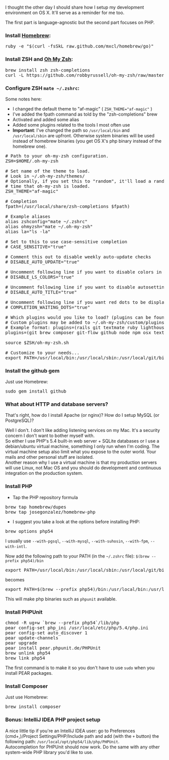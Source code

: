 I thought the other day I should share how I setup my development environment on OS X. It'll serve as a reminder for me too.

The first part is language-agnostic but the second part focuses on PHP.

### Install [Homebrew](http://mxcl.github.com/homebrew/):

<pre class="bash">ruby -e "$(curl -fsSkL raw.github.com/mxcl/homebrew/go)"</pre>

### Install ZSH and [Oh My Zsh](https://github.com/robbyrussell/oh-my-zsh):

<pre class="bash">
brew install zsh zsh-completions
curl -L https://github.com/robbyrussell/oh-my-zsh/raw/master/tools/install.sh | sh
</pre>
### Configure ZSH `mate ~/.zshrc`:  
Some notes here:

* I changed the default theme to "af-magic" ( `ZSH_THEME="af-magic"` )
* I've added the fpath command as told by the "zsh-completions" brew
* Activated and added some alias
* Added some plugins related to the tools I most often use
* **Important**: I've changed the path so `/usr/local/bin` and `/usr/local/sbin` are upfront. Otherwise system binaries will be used instead of homebrew binaries (you get OS X's php binary instead of the homebrew one).

<pre class="bash">
# Path to your oh-my-zsh configuration.
ZSH=$HOME/.oh-my-zsh

# Set name of the theme to load.
# Look in ~/.oh-my-zsh/themes/
# Optionally, if you set this to "random", it'll load a random theme each
# time that oh-my-zsh is loaded.
ZSH_THEME="af-magic"

# Completion
fpath=(/usr/local/share/zsh-completions $fpath)

# Example aliases
alias zshconfig="mate ~/.zshrc"
alias ohmyzsh="mate ~/.oh-my-zsh"
alias la="ls -la"

# Set to this to use case-sensitive completion
# CASE_SENSITIVE="true"

# Comment this out to disable weekly auto-update checks
# DISABLE_AUTO_UPDATE="true"

# Uncomment following line if you want to disable colors in ls
# DISABLE_LS_COLORS="true"

# Uncomment following line if you want to disable autosetting terminal title.
# DISABLE_AUTO_TITLE="true"

# Uncomment following line if you want red dots to be displayed while waiting for completion
# COMPLETION_WAITING_DOTS="true"

# Which plugins would you like to load? (plugins can be found in ~/.oh-my-zsh/plugins/*)
# Custom plugins may be added to ~/.oh-my-zsh/custom/plugins/
# Example format: plugins=(rails git textmate ruby lighthouse)
plugins=(git brew composer git-flow github node npm osx textmate)

source $ZSH/oh-my-zsh.sh

# Customize to your needs...
export PATH=/usr/local/bin:/usr/local/sbin:/usr/local/git/bin:/usr/bin:/bin:/usr/sbin:/sbin:/opt/X11/bin:/usr/X11/bin
</pre>

### Install the github gem
Just use Homebrew:
<pre class="bash">
sudo gem install github
</pre>

### What about HTTP and database servers?
That's right, how do I install Apache (or nginx)? How do I setup MySQL (or PostgreSQL)?

Well I don't. I don't like adding listening services on my Mac. It's a security concern I don't want to bother myself with.  
So either I use PHP's 5.4 built-in web server + SQLite databases or I use a debian/ubuntu virtual machine, something I only run when I'm coding. The virtual machine setup also limit what you expose to the outer world. Your mails and other personal stuff are isolated.  
Another reason why I use a virtual machine is that my production servers will use Linux, not Mac OS and you should do development and continuous integration on the production system.

### Install PHP

* Tap the PHP repository formula

<pre class="bash">
brew tap homebrew/dupes
brew tap josegonzalez/homebrew-php
</pre>

* I suggest you take a look at the options before installing PHP:
  
<pre class="bash">
brew options php54
</pre>
I usually use `--with-pgsql`, `--with-mysql`, `--with-suhosin`, `--with-fpm`, `--with-intl`.

Now add the following path to your PATH (in the `~/.zshrc` file): `$(brew --prefix php54)/bin`
<pre class="bash">
export PATH=/usr/local/bin:/usr/local/sbin:/usr/local/git/bin:/usr/bin:/bin:/usr/sbin:/sbin:/opt/X11/bin:/usr/X11/bin
</pre>
becomes
<pre class="bash">
export PATH=$(brew --prefix php54)/bin:/usr/local/bin:/usr/local/sbin:/usr/local/git/bin:/usr/bin:/bin:/usr/sbin:/sbin:/opt/X11/bin:/usr/X11/bin
</pre>
This will make php binaries such as `phpunit` available.

### Install PHPUnit

<pre class="bash">
chmod -R ug+w `brew --prefix php54`/lib/php
pear config-set php_ini /usr/local/etc/php/5.4/php.ini
pear config-set auto_discover 1
pear update-channels
pear upgrade
pear install pear.phpunit.de/PHPUnit
brew unlink php54
brew link php54
</pre>
The first command is to make it so you don't have to use `sudo` when you install PEAR packages.

### Install Composer
Just use Homebrew:
<pre class="bash">
brew install composer
</pre>

### Bonus: IntelliJ IDEA PHP project setup
A nice little tip if you're an IntelliJ IDEA user: go to Preferences (cmd+,)/Project Settings/PHP/Include path and add (with the `+` button) the following path: `/usr/local/opt/php54/lib/php/PHPUnit`.  
Autocompletion for PHPUnit should now work. Do the same with any other system-wide PHP library you'd like to use.
